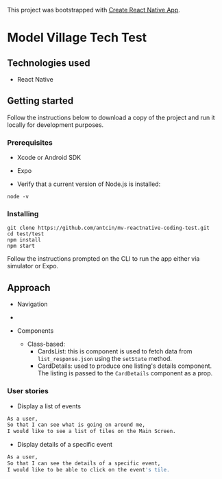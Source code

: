 This project was bootstrapped with [Create React Native App](https://github.com/react-community/create-react-native-app).

# Model Village Tech Test

## Technologies used
- React Native

## Getting started
Follow the instructions below to download a copy of the project and run it locally for development purposes.

### Prerequisites
- Xcode or Android SDK
- Expo

- Verify that a current version of Node.js is installed:
```
node -v
```

### Installing

```
git clone https://github.com/antcin/mv-reactnative-coding-test.git
cd test/test
npm install
npm start
```
Follow the instructions prompted on the CLI to run the app either via simulator or Expo.


## Approach

- Navigation
 -

- Components

  - Class-based:
    - CardsList: this is component is used to fetch data from `list_response.json` using the `setState` method.
    - CardDetails: used to produce one listing's details component. The listing is passed to the `CardDetails` component as a prop.

### User stories
- Display a list of events
```sh
As a user,
So that I can see what is going on around me,
I would like to see a list of tiles on the Main Screen.
```


- Display details of a specific event
```sh
As a user,
So that I can see the details of a specific event,
I would like to be able to click on the event's tile.
```
